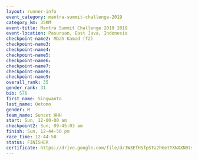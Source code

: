```yaml
---
layout: runner-info 
event_category: mantra-summit-challenge-2019 
category_km: 35KM 
event-title: Mantra Summit Challenge 2019 2019 
event-location: Pasuruan, East Java, Indonesia 
checkpoint-name2: Mbah Kamad (T2) 
checkpoint-name3: 
checkpoint-name4: 
checkpoint-name5: 
checkpoint-name6: 
checkpoint-name7: 
checkpoint-name8: 
checkpoint-name9: 
overall_rank: 35
gender_rank: 31
bib: 576
first_name: Singwanto
last_name: Oetomo
gender: M
team_name: Sunset HHH
start: Sun, 12-00-00 am
checkpoint2: Sun, 09-45-03 am
finish: Sun, 12-44-50 pm
race_time: 12-44-50
status: FINISHER
certificate: https://drive.google.com/file/d/1W3EfHSfpSTa2hGetTXNXXN0tslqkctRD/view?usp=sharing
---
```

